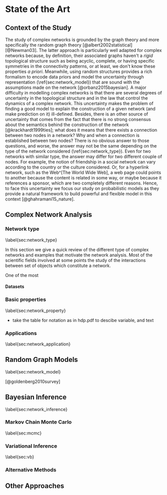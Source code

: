 # State of the Art 


## Context of the Study

The study of complex networks is grounded by the graph theory and more specifically the random graph theory [@albert2002statistical][@Newman03]. The latter approach is particularly well adapted for complex networks because, by definition, their associated graphs haven't a *rigid* topological structure such as being acyclic, complete, or having specific symmetries in the connectivity patterns, or at least, we don't know these properties *a priori*. 
Meanwhile, using random structures provides a rich formalism to encode data priors and model the uncertainty through representation (\ref{sec:network_model}) that are sound with the assumptions made on the network [@orbanz2015bayesian].
A major difficulty in modelling complex networks is that there are several degrees of uncertainty in the topological structure and in the law that control the dynamics of a complex network.
This uncertainty makes the problem of finding a good model to explain the construction of a given network (and make prediction on it) ill-defined.
Besides, there is an other source of uncertainty that comes from the fact that there is no strong consensus about the semantics behind the construction of the network [@krackhardt1999ties]; what does it means that there exists a connection between two nodes in a network? Why and when a connection is established between two nodes? There is no obvious answer to those questions, and worse, the answer may not be the same depending on the type of the network considered (\ref{sec:network_type}). Even for two networks with similar type, the answer may differ for two different couple of nodes. For example, the notion of friendship in a social network can vary according to the country or the culture considered. Or, for a hyperlink network, such as the Web^[The World Wide Web], a web page could points to another because the content is related in some way, or maybe because it references a sponsor, which are two completely different reasons.
Hence, to face this uncertainty we focus our study on probabilistic models as they provide a natural framework to build powerful and flexible model in this context [@ghahramani15_nature]. 




## Complex Network Analysis

### Network type
\label{sec:network_type}

In this section we give a quick review of the different type of complex networks and examples that motivate the network analysis. Most of the scientific fields involved at some points the study of the interactions between set of objects which constitute a network. 

One of the most 

#### Datasets

### Basic properties
\label{sec:network_property}
* take the table for notation as in hdp.pdf to descibe variable, and text

### Applications
\label{sec:network_application}




## Random Graph Models
\label{sec:network_model}

[@goldenberg2010survey]



## Bayesian Inference
\label{sec:network_inference}

### Markov Chain Monte Carlo
\label{sec:mcmc}

### Variational Inference
\label{sec:vb}

### Alternative Methods




## Other Approaches

